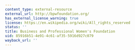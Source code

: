 ```yaml
---
content_type: external-resource
external_url: http://bpwfoundation.org/
has_external_license_warning: true
license: https://en.wikipedia.org/wiki/All_rights_reserved
status: ''
title: Business and Professional Women's Foundation
uid: 85916b51-4e91-4c61-af35-5916d927c079
wayback_url: ''
---
```

